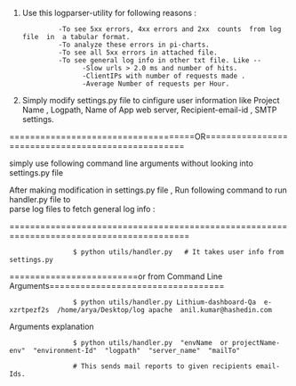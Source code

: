 1. Use this logparser-utility for following reasons :
 

                -To see 5xx errors, 4xx errors and 2xx  counts  from log file  in  a tabular format.
                -To analyze these errors in pi-charts.
                -To see all 5xx errors in attached file.
                -To see general log info in other txt file. Like --
                      -Slow urls > 2.0 ms and number of hits.
                      -ClientIPs with number of requests made .
                      -Average Number of requests per Hour.

2. Simply modify settings.py file to cinfigure user information like Project Name , Logpath,  Name of App web server, Recipient-email-id , SMTP settings.
   
====================================OR==================================================

simply use following command line arguments without looking into settings.py file

After making modification in settings.py file , Run following command to run handler.py file to  
    parse log files to fetch general log info : 
    
=========================================================================================

                    $ python utils/handler.py   # It takes user info from settings.py   

=========================or from Command Line Arguments==================================

                    $ python utils/handler.py Lithium-dashboard-Qa  e-xzrtpezf2s  /home/arya/Desktop/log apache  anil.kumar@hashedin.com     
 
Arguments explanation   

                    $ python utils/handler.py  "envName  or projectName-env"  "environment-Id"  "logpath"  "server_name"  "mailTo"                 
                    
                    # This sends mail reports to given recipients email-Ids.
